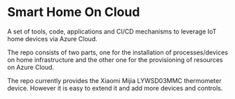 # Smart Home On Cloud

A set of tools, code, applications and CI/CD mechanisms to leverage IoT home devices via Azure Cloud.

The repo consists of two parts, one for the installation of processes/devices on home infrastructure and the other one for the provisioning of resources on Azure Cloud. 

The repo currently provides the Xiaomi Mijia LYWSD03MMC thermometer device. However it is easy to extend it and add more devices and controls.
